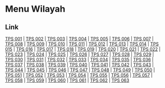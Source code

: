 # Menu Wilayah

## Link

[TPS 001](https://github.com/gigit-pemilu/pemilu-2024-65-kalimantan-utara/tree/main/pileg-dpr/hitung-suara/sub/65-kalimantan-utara/sub/71-kota-tarakan/sub/01-tarakan-barat/sub/1003-karang-anyar-pantai/sub/001-tps)
 | 
[TPS 002](https://github.com/gigit-pemilu/pemilu-2024-65-kalimantan-utara/tree/main/pileg-dpr/hitung-suara/sub/65-kalimantan-utara/sub/71-kota-tarakan/sub/01-tarakan-barat/sub/1003-karang-anyar-pantai/sub/002-tps)
 | 
[TPS 003](https://github.com/gigit-pemilu/pemilu-2024-65-kalimantan-utara/tree/main/pileg-dpr/hitung-suara/sub/65-kalimantan-utara/sub/71-kota-tarakan/sub/01-tarakan-barat/sub/1003-karang-anyar-pantai/sub/003-tps)
 | 
[TPS 004](https://github.com/gigit-pemilu/pemilu-2024-65-kalimantan-utara/tree/main/pileg-dpr/hitung-suara/sub/65-kalimantan-utara/sub/71-kota-tarakan/sub/01-tarakan-barat/sub/1003-karang-anyar-pantai/sub/004-tps)
 | 
[TPS 005](https://github.com/gigit-pemilu/pemilu-2024-65-kalimantan-utara/tree/main/pileg-dpr/hitung-suara/sub/65-kalimantan-utara/sub/71-kota-tarakan/sub/01-tarakan-barat/sub/1003-karang-anyar-pantai/sub/005-tps)
 | 
[TPS 006](https://github.com/gigit-pemilu/pemilu-2024-65-kalimantan-utara/tree/main/pileg-dpr/hitung-suara/sub/65-kalimantan-utara/sub/71-kota-tarakan/sub/01-tarakan-barat/sub/1003-karang-anyar-pantai/sub/006-tps)
 | 
[TPS 007](https://github.com/gigit-pemilu/pemilu-2024-65-kalimantan-utara/tree/main/pileg-dpr/hitung-suara/sub/65-kalimantan-utara/sub/71-kota-tarakan/sub/01-tarakan-barat/sub/1003-karang-anyar-pantai/sub/007-tps)
 | 
[TPS 008](https://github.com/gigit-pemilu/pemilu-2024-65-kalimantan-utara/tree/main/pileg-dpr/hitung-suara/sub/65-kalimantan-utara/sub/71-kota-tarakan/sub/01-tarakan-barat/sub/1003-karang-anyar-pantai/sub/008-tps)
 | 
[TPS 009](https://github.com/gigit-pemilu/pemilu-2024-65-kalimantan-utara/tree/main/pileg-dpr/hitung-suara/sub/65-kalimantan-utara/sub/71-kota-tarakan/sub/01-tarakan-barat/sub/1003-karang-anyar-pantai/sub/009-tps)
 | 
[TPS 010](https://github.com/gigit-pemilu/pemilu-2024-65-kalimantan-utara/tree/main/pileg-dpr/hitung-suara/sub/65-kalimantan-utara/sub/71-kota-tarakan/sub/01-tarakan-barat/sub/1003-karang-anyar-pantai/sub/010-tps)
 | 
[TPS 011](https://github.com/gigit-pemilu/pemilu-2024-65-kalimantan-utara/tree/main/pileg-dpr/hitung-suara/sub/65-kalimantan-utara/sub/71-kota-tarakan/sub/01-tarakan-barat/sub/1003-karang-anyar-pantai/sub/011-tps)
 | 
[TPS 012](https://github.com/gigit-pemilu/pemilu-2024-65-kalimantan-utara/tree/main/pileg-dpr/hitung-suara/sub/65-kalimantan-utara/sub/71-kota-tarakan/sub/01-tarakan-barat/sub/1003-karang-anyar-pantai/sub/012-tps)
 | 
[TPS 013](https://github.com/gigit-pemilu/pemilu-2024-65-kalimantan-utara/tree/main/pileg-dpr/hitung-suara/sub/65-kalimantan-utara/sub/71-kota-tarakan/sub/01-tarakan-barat/sub/1003-karang-anyar-pantai/sub/013-tps)
 | 
[TPS 014](https://github.com/gigit-pemilu/pemilu-2024-65-kalimantan-utara/tree/main/pileg-dpr/hitung-suara/sub/65-kalimantan-utara/sub/71-kota-tarakan/sub/01-tarakan-barat/sub/1003-karang-anyar-pantai/sub/014-tps)
 | 
[TPS 015](https://github.com/gigit-pemilu/pemilu-2024-65-kalimantan-utara/tree/main/pileg-dpr/hitung-suara/sub/65-kalimantan-utara/sub/71-kota-tarakan/sub/01-tarakan-barat/sub/1003-karang-anyar-pantai/sub/015-tps)
 | 
[TPS 016](https://github.com/gigit-pemilu/pemilu-2024-65-kalimantan-utara/tree/main/pileg-dpr/hitung-suara/sub/65-kalimantan-utara/sub/71-kota-tarakan/sub/01-tarakan-barat/sub/1003-karang-anyar-pantai/sub/016-tps)
 | 
[TPS 017](https://github.com/gigit-pemilu/pemilu-2024-65-kalimantan-utara/tree/main/pileg-dpr/hitung-suara/sub/65-kalimantan-utara/sub/71-kota-tarakan/sub/01-tarakan-barat/sub/1003-karang-anyar-pantai/sub/017-tps)
 | 
[TPS 018](https://github.com/gigit-pemilu/pemilu-2024-65-kalimantan-utara/tree/main/pileg-dpr/hitung-suara/sub/65-kalimantan-utara/sub/71-kota-tarakan/sub/01-tarakan-barat/sub/1003-karang-anyar-pantai/sub/018-tps)
 | 
[TPS 019](https://github.com/gigit-pemilu/pemilu-2024-65-kalimantan-utara/tree/main/pileg-dpr/hitung-suara/sub/65-kalimantan-utara/sub/71-kota-tarakan/sub/01-tarakan-barat/sub/1003-karang-anyar-pantai/sub/019-tps)
 | 
[TPS 020](https://github.com/gigit-pemilu/pemilu-2024-65-kalimantan-utara/tree/main/pileg-dpr/hitung-suara/sub/65-kalimantan-utara/sub/71-kota-tarakan/sub/01-tarakan-barat/sub/1003-karang-anyar-pantai/sub/020-tps)
 | 
[TPS 021](https://github.com/gigit-pemilu/pemilu-2024-65-kalimantan-utara/tree/main/pileg-dpr/hitung-suara/sub/65-kalimantan-utara/sub/71-kota-tarakan/sub/01-tarakan-barat/sub/1003-karang-anyar-pantai/sub/021-tps)
 | 
[TPS 022](https://github.com/gigit-pemilu/pemilu-2024-65-kalimantan-utara/tree/main/pileg-dpr/hitung-suara/sub/65-kalimantan-utara/sub/71-kota-tarakan/sub/01-tarakan-barat/sub/1003-karang-anyar-pantai/sub/022-tps)
 | 
[TPS 023](https://github.com/gigit-pemilu/pemilu-2024-65-kalimantan-utara/tree/main/pileg-dpr/hitung-suara/sub/65-kalimantan-utara/sub/71-kota-tarakan/sub/01-tarakan-barat/sub/1003-karang-anyar-pantai/sub/023-tps)
 | 
[TPS 024](https://github.com/gigit-pemilu/pemilu-2024-65-kalimantan-utara/tree/main/pileg-dpr/hitung-suara/sub/65-kalimantan-utara/sub/71-kota-tarakan/sub/01-tarakan-barat/sub/1003-karang-anyar-pantai/sub/024-tps)
 | 
[TPS 025](https://github.com/gigit-pemilu/pemilu-2024-65-kalimantan-utara/tree/main/pileg-dpr/hitung-suara/sub/65-kalimantan-utara/sub/71-kota-tarakan/sub/01-tarakan-barat/sub/1003-karang-anyar-pantai/sub/025-tps)
 | 
[TPS 026](https://github.com/gigit-pemilu/pemilu-2024-65-kalimantan-utara/tree/main/pileg-dpr/hitung-suara/sub/65-kalimantan-utara/sub/71-kota-tarakan/sub/01-tarakan-barat/sub/1003-karang-anyar-pantai/sub/026-tps)
 | 
[TPS 027](https://github.com/gigit-pemilu/pemilu-2024-65-kalimantan-utara/tree/main/pileg-dpr/hitung-suara/sub/65-kalimantan-utara/sub/71-kota-tarakan/sub/01-tarakan-barat/sub/1003-karang-anyar-pantai/sub/027-tps)
 | 
[TPS 028](https://github.com/gigit-pemilu/pemilu-2024-65-kalimantan-utara/tree/main/pileg-dpr/hitung-suara/sub/65-kalimantan-utara/sub/71-kota-tarakan/sub/01-tarakan-barat/sub/1003-karang-anyar-pantai/sub/028-tps)
 | 
[TPS 029](https://github.com/gigit-pemilu/pemilu-2024-65-kalimantan-utara/tree/main/pileg-dpr/hitung-suara/sub/65-kalimantan-utara/sub/71-kota-tarakan/sub/01-tarakan-barat/sub/1003-karang-anyar-pantai/sub/029-tps)
 | 
[TPS 030](https://github.com/gigit-pemilu/pemilu-2024-65-kalimantan-utara/tree/main/pileg-dpr/hitung-suara/sub/65-kalimantan-utara/sub/71-kota-tarakan/sub/01-tarakan-barat/sub/1003-karang-anyar-pantai/sub/030-tps)
 | 
[TPS 031](https://github.com/gigit-pemilu/pemilu-2024-65-kalimantan-utara/tree/main/pileg-dpr/hitung-suara/sub/65-kalimantan-utara/sub/71-kota-tarakan/sub/01-tarakan-barat/sub/1003-karang-anyar-pantai/sub/031-tps)
 | 
[TPS 032](https://github.com/gigit-pemilu/pemilu-2024-65-kalimantan-utara/tree/main/pileg-dpr/hitung-suara/sub/65-kalimantan-utara/sub/71-kota-tarakan/sub/01-tarakan-barat/sub/1003-karang-anyar-pantai/sub/032-tps)
 | 
[TPS 033](https://github.com/gigit-pemilu/pemilu-2024-65-kalimantan-utara/tree/main/pileg-dpr/hitung-suara/sub/65-kalimantan-utara/sub/71-kota-tarakan/sub/01-tarakan-barat/sub/1003-karang-anyar-pantai/sub/033-tps)
 | 
[TPS 034](https://github.com/gigit-pemilu/pemilu-2024-65-kalimantan-utara/tree/main/pileg-dpr/hitung-suara/sub/65-kalimantan-utara/sub/71-kota-tarakan/sub/01-tarakan-barat/sub/1003-karang-anyar-pantai/sub/034-tps)
 | 
[TPS 035](https://github.com/gigit-pemilu/pemilu-2024-65-kalimantan-utara/tree/main/pileg-dpr/hitung-suara/sub/65-kalimantan-utara/sub/71-kota-tarakan/sub/01-tarakan-barat/sub/1003-karang-anyar-pantai/sub/035-tps)
 | 
[TPS 036](https://github.com/gigit-pemilu/pemilu-2024-65-kalimantan-utara/tree/main/pileg-dpr/hitung-suara/sub/65-kalimantan-utara/sub/71-kota-tarakan/sub/01-tarakan-barat/sub/1003-karang-anyar-pantai/sub/036-tps)
 | 
[TPS 037](https://github.com/gigit-pemilu/pemilu-2024-65-kalimantan-utara/tree/main/pileg-dpr/hitung-suara/sub/65-kalimantan-utara/sub/71-kota-tarakan/sub/01-tarakan-barat/sub/1003-karang-anyar-pantai/sub/037-tps)
 | 
[TPS 038](https://github.com/gigit-pemilu/pemilu-2024-65-kalimantan-utara/tree/main/pileg-dpr/hitung-suara/sub/65-kalimantan-utara/sub/71-kota-tarakan/sub/01-tarakan-barat/sub/1003-karang-anyar-pantai/sub/038-tps)
 | 
[TPS 039](https://github.com/gigit-pemilu/pemilu-2024-65-kalimantan-utara/tree/main/pileg-dpr/hitung-suara/sub/65-kalimantan-utara/sub/71-kota-tarakan/sub/01-tarakan-barat/sub/1003-karang-anyar-pantai/sub/039-tps)
 | 
[TPS 040](https://github.com/gigit-pemilu/pemilu-2024-65-kalimantan-utara/tree/main/pileg-dpr/hitung-suara/sub/65-kalimantan-utara/sub/71-kota-tarakan/sub/01-tarakan-barat/sub/1003-karang-anyar-pantai/sub/040-tps)
 | 
[TPS 041](https://github.com/gigit-pemilu/pemilu-2024-65-kalimantan-utara/tree/main/pileg-dpr/hitung-suara/sub/65-kalimantan-utara/sub/71-kota-tarakan/sub/01-tarakan-barat/sub/1003-karang-anyar-pantai/sub/041-tps)
 | 
[TPS 042](https://github.com/gigit-pemilu/pemilu-2024-65-kalimantan-utara/tree/main/pileg-dpr/hitung-suara/sub/65-kalimantan-utara/sub/71-kota-tarakan/sub/01-tarakan-barat/sub/1003-karang-anyar-pantai/sub/042-tps)
 | 
[TPS 043](https://github.com/gigit-pemilu/pemilu-2024-65-kalimantan-utara/tree/main/pileg-dpr/hitung-suara/sub/65-kalimantan-utara/sub/71-kota-tarakan/sub/01-tarakan-barat/sub/1003-karang-anyar-pantai/sub/043-tps)
 | 
[TPS 044](https://github.com/gigit-pemilu/pemilu-2024-65-kalimantan-utara/tree/main/pileg-dpr/hitung-suara/sub/65-kalimantan-utara/sub/71-kota-tarakan/sub/01-tarakan-barat/sub/1003-karang-anyar-pantai/sub/044-tps)
 | 
[TPS 045](https://github.com/gigit-pemilu/pemilu-2024-65-kalimantan-utara/tree/main/pileg-dpr/hitung-suara/sub/65-kalimantan-utara/sub/71-kota-tarakan/sub/01-tarakan-barat/sub/1003-karang-anyar-pantai/sub/045-tps)
 | 
[TPS 046](https://github.com/gigit-pemilu/pemilu-2024-65-kalimantan-utara/tree/main/pileg-dpr/hitung-suara/sub/65-kalimantan-utara/sub/71-kota-tarakan/sub/01-tarakan-barat/sub/1003-karang-anyar-pantai/sub/046-tps)
 | 
[TPS 047](https://github.com/gigit-pemilu/pemilu-2024-65-kalimantan-utara/tree/main/pileg-dpr/hitung-suara/sub/65-kalimantan-utara/sub/71-kota-tarakan/sub/01-tarakan-barat/sub/1003-karang-anyar-pantai/sub/047-tps)
 | 
[TPS 048](https://github.com/gigit-pemilu/pemilu-2024-65-kalimantan-utara/tree/main/pileg-dpr/hitung-suara/sub/65-kalimantan-utara/sub/71-kota-tarakan/sub/01-tarakan-barat/sub/1003-karang-anyar-pantai/sub/048-tps)
 | 
[TPS 049](https://github.com/gigit-pemilu/pemilu-2024-65-kalimantan-utara/tree/main/pileg-dpr/hitung-suara/sub/65-kalimantan-utara/sub/71-kota-tarakan/sub/01-tarakan-barat/sub/1003-karang-anyar-pantai/sub/049-tps)
 | 
[TPS 050](https://github.com/gigit-pemilu/pemilu-2024-65-kalimantan-utara/tree/main/pileg-dpr/hitung-suara/sub/65-kalimantan-utara/sub/71-kota-tarakan/sub/01-tarakan-barat/sub/1003-karang-anyar-pantai/sub/050-tps)
 | 
[TPS 051](https://github.com/gigit-pemilu/pemilu-2024-65-kalimantan-utara/tree/main/pileg-dpr/hitung-suara/sub/65-kalimantan-utara/sub/71-kota-tarakan/sub/01-tarakan-barat/sub/1003-karang-anyar-pantai/sub/051-tps)
 | 
[TPS 052](https://github.com/gigit-pemilu/pemilu-2024-65-kalimantan-utara/tree/main/pileg-dpr/hitung-suara/sub/65-kalimantan-utara/sub/71-kota-tarakan/sub/01-tarakan-barat/sub/1003-karang-anyar-pantai/sub/052-tps)
 | 
[TPS 053](https://github.com/gigit-pemilu/pemilu-2024-65-kalimantan-utara/tree/main/pileg-dpr/hitung-suara/sub/65-kalimantan-utara/sub/71-kota-tarakan/sub/01-tarakan-barat/sub/1003-karang-anyar-pantai/sub/053-tps)
 | 
[TPS 054](https://github.com/gigit-pemilu/pemilu-2024-65-kalimantan-utara/tree/main/pileg-dpr/hitung-suara/sub/65-kalimantan-utara/sub/71-kota-tarakan/sub/01-tarakan-barat/sub/1003-karang-anyar-pantai/sub/054-tps)
 | 
[TPS 055](https://github.com/gigit-pemilu/pemilu-2024-65-kalimantan-utara/tree/main/pileg-dpr/hitung-suara/sub/65-kalimantan-utara/sub/71-kota-tarakan/sub/01-tarakan-barat/sub/1003-karang-anyar-pantai/sub/055-tps)
 | 
[TPS 056](https://github.com/gigit-pemilu/pemilu-2024-65-kalimantan-utara/tree/main/pileg-dpr/hitung-suara/sub/65-kalimantan-utara/sub/71-kota-tarakan/sub/01-tarakan-barat/sub/1003-karang-anyar-pantai/sub/056-tps)
 | 
[TPS 057](https://github.com/gigit-pemilu/pemilu-2024-65-kalimantan-utara/tree/main/pileg-dpr/hitung-suara/sub/65-kalimantan-utara/sub/71-kota-tarakan/sub/01-tarakan-barat/sub/1003-karang-anyar-pantai/sub/057-tps)
 | 
[TPS 058](https://github.com/gigit-pemilu/pemilu-2024-65-kalimantan-utara/tree/main/pileg-dpr/hitung-suara/sub/65-kalimantan-utara/sub/71-kota-tarakan/sub/01-tarakan-barat/sub/1003-karang-anyar-pantai/sub/058-tps)
 | 
[TPS 059](https://github.com/gigit-pemilu/pemilu-2024-65-kalimantan-utara/tree/main/pileg-dpr/hitung-suara/sub/65-kalimantan-utara/sub/71-kota-tarakan/sub/01-tarakan-barat/sub/1003-karang-anyar-pantai/sub/059-tps)
 | 
[TPS 060](https://github.com/gigit-pemilu/pemilu-2024-65-kalimantan-utara/tree/main/pileg-dpr/hitung-suara/sub/65-kalimantan-utara/sub/71-kota-tarakan/sub/01-tarakan-barat/sub/1003-karang-anyar-pantai/sub/060-tps)
 | 
[TPS 061](https://github.com/gigit-pemilu/pemilu-2024-65-kalimantan-utara/tree/main/pileg-dpr/hitung-suara/sub/65-kalimantan-utara/sub/71-kota-tarakan/sub/01-tarakan-barat/sub/1003-karang-anyar-pantai/sub/061-tps)
 | 
[TPS 062](https://github.com/gigit-pemilu/pemilu-2024-65-kalimantan-utara/tree/main/pileg-dpr/hitung-suara/sub/65-kalimantan-utara/sub/71-kota-tarakan/sub/01-tarakan-barat/sub/1003-karang-anyar-pantai/sub/062-tps)
 | 
[TPS 063](https://github.com/gigit-pemilu/pemilu-2024-65-kalimantan-utara/tree/main/pileg-dpr/hitung-suara/sub/65-kalimantan-utara/sub/71-kota-tarakan/sub/01-tarakan-barat/sub/1003-karang-anyar-pantai/sub/063-tps)

